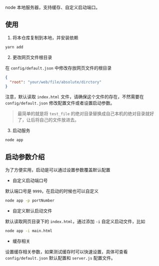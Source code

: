 node 本地服务器，支持缓存、自定义启动端口。

## 使用

1.  将本仓库复制到本地，并安装依赖

```bash
yarn add
```

2.  更改网页文件根目录

在 `config/default.json` 中修改存放网页文件的根目录

```json
{
  "root": "your/web/file/absolute/dirctory"
}
```

注意，默认读取 `index.html` 文件，请确保这个文件的存在，不然需要在 `config/default.json` 修改配置文件或者设置启动参数。

> 最简单的就是将 `test_file` 的绝对目录替换成自己本机的绝对目录就好了，让后将自己的文件放进去。

3.  启动服务

```bash
node app
```

## 启动参数介绍

为了方便实用，启动是可以通过设置参数覆盖默认配置

* 自定义启动端口号

默认端口号是 `9999`，在启动的时候也可以自定义

```bash
node app -p portNumber
```

* 自定义默认启动文件

默认读取网页目录下的 `index.html`，通过添加 `-i` 自定义启动文件，比如

```bash
node app -i main.html
```

* 缓存相关

设置缓存相关参数，如果测试缓存时可以快速设置，具体可查看 `config/default.json` 默认配置和 `server.js` 配置文件。
